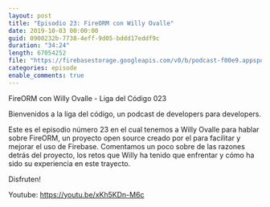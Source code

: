 ```yaml
---
layout: post
title: "Episodio 23: FireORM con Willy Ovalle"
date: 2019-10-03 00:00:00
guid: 0900232b-7738-4eff-9d05-bddd17eddf9c
duration: "34:24"
length: 67054252
file: "https://firebasestorage.googleapis.com/v0/b/podcast-f00e9.appspot.com/o/2019-10-03-fireorm.mp3?alt=media&amp;token=e974ed00-73ba-4c7b-9ae4-4836dfe537d5"
categories: episode
enable_comments: true
---
```


FireORM con Willy Ovalle - Liga del Código 023

Bienvenidos a la liga del código, un podcast de developers para developers.

Este es el episodio número 23 en el cual tenemos a Willy Ovalle para hablar sobre FireORM, un proyecto open source creado por el para facilitar y mejorar el uso de Firebase. Comentamos un poco sobre de las razones detrás del proyecto, los retos que Willy ha tenido que enfrentar y cómo ha sido su experiencia en este trayecto.

Disfruten!

Youtube: https://youtu.be/xKh5KDn-M6c
